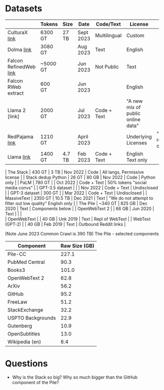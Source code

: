 
# Datasets

|                                                                                                                             | Tokens   | Size | Date       | Code/Text | License                         | Notes                            |
|-----------------------------------------------------------------------------------------------------------------------------|----------|------|------------|----------|---------------------------------|----------------------------------|
| CulturaX [link](https://arxiv.org/pdf/2309.09400.pdf)                                                                       | 6300 GT  | 27 TB | Sept 2023  | Multilingual | Custom        |                                                               |                                                         |
| Dolma  [link](https://blog.allenai.org/dolma-3-trillion-tokens-open-llm-corpus-9a0ff4b8da64)                                | 3080 GT  |    | Aug 2023   | Text     | English                         |
| Falcon RefinedWeb  [link](https://arxiv.org/pdf/2306.01116.pdf)                                                             | ~5000 GT |    | Jun 2023   | Not Public | Text                            |                                  | English                                                    |  
| Falcon RWeb extract                                                                                                         | 600 GT   |    | Jun 2023   |          | English                         |
| Llama 2  [link]                                                                                                             | 2000 GT  |    | Jul 2023   | Code + Text | "A new mix of public online data" | 
| RedPajama  [link](https://together.ai/blog/redpajama)                                                                       | 1210 GT  |    | April 2023 |          | Underlying Licenses             | "Cleanroom" replicaiton of Llama |
| Llama  [link](https://research.facebook.com/file/1574548786327032/LLaMA--Open-and-Efficient-Foundation-Language-Models.pdf) | 1400 GT  | 4.7 TB | Feb 2023   | Code + Text | English Text only               |
 
| The Stack                                                                                                                   | 430 GT   | 3 TB | Nov 2022   | Code        | All langs, Permissive license                              |
| Stack dedup Python                                                                                                          | 26 GT    | 80 GB | Nov 2022   | Code        | Python only                                                |
| PaLM                                                                                                                        | 780 GT   |    | Oct 2022   | Code + Text | 50% tokens "social media convs"                            |
| GPT-3.5 dataset                                                                                                             |          |    | Nov 2022   | Code + Text | Undisclosed                                                |
| GPT-3 dataset                                                                                                               | 300 GT   |    | Mar 2022   | Code + Text | Undisclosed                                                | 
| MassiveText                                                                                                                 | 2350 GT  | 10.5 TB | Dec 2021   | Text        | "We do not attempt to filter out low quality" English only |
| The Pile                                                                                                                    | ~340 GT  | 825 GB | Dec 2020   | Text        | Components below                                           |
| OpenWebText 2                                                                                                               |          | 66 GB | Jun 2020   | Text        |                                                            | |  
| OpenWebText                                                                                                                 |          | 40 GB | Unk 2019   | Text        | Repl of WebText                                            | 
| WebText (GPT-2)                                                                                                             |          | 40 GB | Feb 2019   | Text        | Outbound Reddit links                                      |

(Note June 2023 Common Crawl is 390 TB)
The Pile - selected components

| Component | Raw Size (GB) |
| --- |---------------|
| Pile-CC | 227.1         |
| PubMed Central | 90.3          |
| Books3 | 101.0         |
| OpenWebText 2 | 62.8          |
| ArXiv | 56.2          |
| GitHub | 95.2          |
| FreeLaw | 51.2          |
| StackExchange | 32.2          |
| USPTO Backgrounds | 22.9          |
| Gutenberg | 10.9          |
| OpenSubtitles | 13.0          |
| Wikipedia (en) | 6.4           |

# Questions

* Why is the Stack so big? Why so much bigger than the GitHub component of the Pile?


